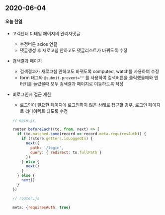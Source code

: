 ## 2020-06-04

#### 오늘 한일

- 고객센터 디테일 페이지의 관리자댓글
  - 수정버튼 axios 연결
  - 댓글생성 후 새로고침 안하고도 댓글리스트가 바뀌도록 수정
- 검색결과 페이지
  - 검색결과가 새로고침 안하고도 바뀌도록 computed, watch를 사용하여 수정
  - form 태그와 `@submit.prevent=""` 를 사용하여 검색버튼을 클릭했을때와 엔터키를 눌렀을때 모두 검색결과 페이지로 이동하도록 작성

- 비로그인시 접근 제한

  - 로그인이 필요한 페이지에 로그인하지 않은 상태로 접근할 경우, 로그인 페이지로 리다이렉트 되도록 수정

  ```js
  // main.js
  
  router.beforeEach((to, from, next) => {
    if (to.matched.some(record => record.meta.requiresAuth)) {
      if (!store.getters.isLoggedIn) {
        next({
          path: '/login',
          query: { redirect: to.fullPath }
        })
      } else {
        next()
      }
    } else {
      next()
    }
  })
  ```

  ```js
  // router.js
  
  meta: {requiresAuth: true}
  ```

